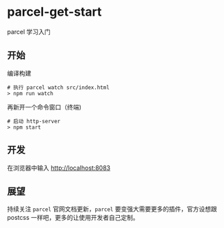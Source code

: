 # parcel-get-start

parcel 学习入门

## 开始

编译构建

```
# 执行 parcel watch src/index.html
> npm run watch
```

再新开一个命令窗口（终端)

```
# 启动 http-server
> npm start
```


## 开发

在浏览器中输入 [http://localhost:8083](http://localhost:8083)

## 展望

持续关注 `parcel` 官网文档更新，`parcel` 要变强大需要更多的插件，官方设想跟 postcss 一样吧，更多的让使用开发者自己定制。